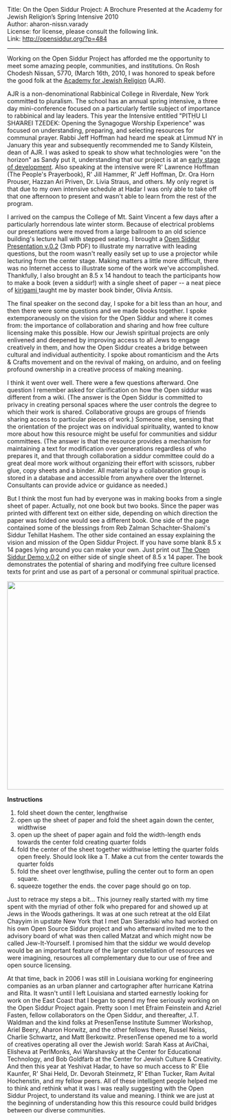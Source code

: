 <html>
<head></head>
<body>
Title: On the Open Siddur Project: A Brochure Presented at the Academy for Jewish Religion’s Spring Intensive 2010<br />
Author: aharon-nissn.varady<br />
License: for license, please consult the following link.<br />
Link: <a href="http://opensiddur.org/?p=484">http://opensiddur.org/?p=484</a>
<p />
<hr />

Working on the Open Siddur Project has afforded me the opportunity to meet some amazing people, communities, and institutions. On Rosh Chodesh Nissan, 5770, (March 16th, 2010, I was honored to speak before the good folk at the <a href="http://ajrsem.org/" target="_blank">Academy for Jewish Religion</a> (AJR).

AJR is a non-denominational Rabbinical College in Riverdale, New York committed to pluralism. The school has an annual spring intensive, a three day mini-conference focused on a particularly fertile subject of importance to rabbinical and lay leaders. This year the Intensive entitled "PITḤU LI SHA’AREI TZEDEK: Opening the Synagogue Worship Experience" was focused on understanding, preparing, and selecting resources for communal prayer. Rabbi Jeff Hoffman had heard me speak at Limmud NY in January this year and subsequently recommended me to Sandy Kilstein, dean of AJR. I was asked to speak to show what technologies were "on the horizon" as Sandy put it, understanding that our project is at an <a href="http://app.opensiddur.org" target="_blank">early stage of development</a>. Also speaking at the intensive were R' Lawrence Hoffman (The People's Prayerbook), R' Jill Hammer, R' Jeff Hoffman, Dr. Ora Horn Prouser, Hazzan Ari Priven, Dr. Livia Straus, and others. My only regret is that due to my own intensive schedule at Hadar I was only able to take off that one afternoon to present and wasn't able to learn from the rest of the program.

I arrived on the campus the College of Mt. Saint Vincent a few days after a particularly horrendous late winter storm. Because of electrical problems our presentations were moved from a large ballroom to an old science building's lecture hall with stepped seating. I brought a <a href="https://opensiddur.org/wp-content/uploads/2010/03/opensiddur3.pdf">Open Siddur Presentation v.0.2</a> (3mb PDF) to illustrate my narrative with leading questions, but the room wasn't really easily set up to use a projector while lecturing from the center stage. Making matters a little more difficult, there was no Internet access to illustrate some of the work we've accomplished. Thankfully, I also brought an 8.5 x 14 handout to teach the participants how to make a book (even a siddur!) with a single sheet of paper -- a neat piece of <a href="http://en.wikipedia.org/wiki/Kirigami" target="_blank">kirigami </a>taught me by master book binder, Olivia Antsis.

The final speaker on the second day, I spoke for a bit less than an hour, and then there were some questions and we made books together. I spoke extemporaneously on the vision for the Open Siddur and where it comes from: the importance of collaboration and sharing and how free culture licensing make this possible. How our Jewish spiritual projects are only enlivened and deepened by improving access to all Jews to engage creatively in them, and how the Open Siddur creates a bridge between cultural and individual authenticity. I spoke about romanticism and the Arts &amp; Crafts movement and on the revival of making, on arduino, and on feeling profound ownership in a creative process of making meaning.

I think it went over well. There were a few questions afterward. One question I remember asked for clarification on how the Open siddur was different from a wiki. (The answer is the Open Siddur is committed to privacy in creating personal spaces where the user controls the degree to which their work is shared. Collaborative groups are groups of friends sharing access to particular pieces of work.) Someone else, sensing that the orientation of the project was on individual spirituality, wanted to know more about how this resource might be useful for communities and siddur committees. (The answer is that the resource provides a mechanism for maintaining a text for modification over generations regardless of who prepares it, and that through collaboration a siddur committee could do a great deal more work without organizing their effort with scissors, rubber glue, copy sheets and a binder. All material by a collaboration group is stored in a database and accessible from anywhere over the Internet. Consultants can provide advice or guidance as needed.)

But I think the most fun had by everyone was in making books from a single sheet of paper. Actually, not one book but two books. Since the paper was printed with different text on either side, depending on which direction the paper was folded one would see a different book. One side of the page contained some of the blessings from Reb Zalman Schachter-Shalomi's Siddur Tehillat Hashem. The other side contained an essay explaining the vision and mission of the Open Siddur Project. If you have some blank 8.5 x 14 pages lying around you can make your own. Just print out <a class="pdf" href="https://opensiddur.org/wp-content/uploads/2010/03/The-Open-Siddur-Demo-v.0.2.pdf">The Open Siddur Demo v.0.2</a> on either side of single sheet of 8.5 x 14 paper. The book demonstrates the potential of sharing and modifying free culture licensed texts for print and use as part of a personal or communal spiritual practice.

<p style="text-align: center;"><a href="https://opensiddur.org/wp-content/uploads/2010/03/The-Open-Siddur-Demo-v.0.2.pdf"><img class="aligncenter size-large wp-image-1033" title="The Open Siddur Project Manifesto" src="https://opensiddur.org/wp-content/uploads/2010/03/booklet-2-verso-1024x605.png" alt="" width="819" height="484" /></a></p>

<strong>Instructions</strong>

<ol>
<li>fold sheet down the center, lengthwise</li>
<li>open up the sheet of paper and fold the sheet again down the center, widthwise</li>
<li>open up the sheet of paper again and fold the width-length ends towards the center fold creating quarter folds</li>
<li>fold the center of the sheet together widthwise letting the quarter folds open freely. Should look like a T. Make a cut from the center towards the quarter folds</li>
<li>fold the sheet over lengthwise, pulling the center out to form an open square.</li>
<li>squeeze together the ends. the cover page should go on top.</li>
</ol>

Just to retrace my steps a bit... This journey really started with my time spent with the myriad of other folk who prepared for and showed up at Jews in the Woods gatherings. It was at one such retreat at the old Eilat Chayyim in upstate New York that I met Dan Sieradski who had worked on his own Open Source Siddur project and who afterward invited me to the advisory board of what was then called Matzat and which might now be called Jew-It-Yourself. I promised him that the siddur we would develop would be an important feature of the larger constellation of resources we were imagining, resources all complementary due to our use of free and open source licensing.

At that time, back in 2006 I was still in Louisiana working for engineering companies as an urban planner and cartographer after hurricane Katrina and Rita. It wasn't until I left Louisiana and started earnestly looking for work on the East Coast that I began to spend my free seriously working on the Open Siddur Project again. Pretty soon I met Efraim Feinstein and Azriel Fasten, fellow collaborators on the Open Siddur, and thereafter, J.T. Waldman and the kind folks at PresenTense Institute Summer Workshop, Ariel Beery, Aharon Horwitz, and the other fellows there, Russel Neiss, Charlie Schwartz, and Matt Berkowitz. PresenTense opened me to a world of creatives operating all over the Jewish world: Sarah Kass at AviChai, Elisheva at PerlMonks, Avi Warshavsky at the Center for Educational Technology, and Bob Goldfarb at the Center for Jewish Culture &amp; Creativity. And then this year at Yeshivat Hadar, to have so much access to R' Elie Kaunfer, R' Shai Held, Dr. Devorah Steinmetz, R' Ethan Tucker, Ram Avital Hochenstin, and my fellow peers. All of these intelligent people helped me to think and rethink what it was I was really suggesting with the Open Siddur Project, to understand its value and meaning. I think we are just at the beginning of understanding how this this resource could build bridges between our diverse communities.
</body>
</html>